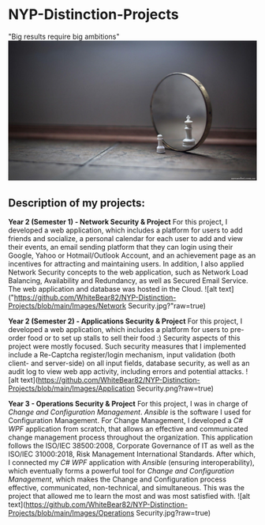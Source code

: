 # NYP-Distinction-Projects

"Big results require big ambitions"
![alt text](https://github.com/WhiteBear82/NYP-Distinction-Projects/blob/main/Images/Distinction.jpg?raw=true)

## Description of my projects:

**Year 2 (Semester 1) - Network Security & Project**
For this project, I developed a web application, which includes a platform for users to add friends and socialize, a personal calendar for each user to add and view their events, an email sending platform that they can login using their Google, Yahoo or Hotmail/Outlook Account, and an achievement page as an incentives for attracting and maintaining users.
In addition, I also applied Network Security concepts to the web application, such as Network Load Balancing, Availability and Redundancy, as well as Secured Email Service.
The web application and database was hosted in the Cloud.
![alt text]("https://github.com/WhiteBear82/NYP-Distinction-Projects/blob/main/Images/Network Security.jpg?"raw=true)

**Year 2 (Semester 2) - Applications Security & Project**
For this project, I developed a web application, which includes a platform for users to pre-order food or to set up stalls to sell their food :)
Security aspects of this project were mostly focused. Such security measures that I implemented include a Re-Captcha register/login mechanism, input validation (both client- and server-side) on all input fields, database security, as well as an audit log to view web app activity, including errors and potential attacks.
![alt text](https://github.com/WhiteBear82/NYP-Distinction-Projects/blob/main/Images/Application Security.png?raw=true)

**Year 3 - Operations Security & Project**
For this project, I was in charge of _Change and Configuration Management_.
_Ansible_ is the software I used for Configuration Management. For Change Management, I developed a _C# WPF_ application from scratch, that allows an effective and communicated change management process throughout the organization. This application follows the ISO/IEC 38500:2008, Corporate Governance of IT as well as the ISO/IEC 31000:2018, Risk Management International Standards.
After which, I connected my _C# WPF_ application with _Ansible_ (ensuring interoperability), which eventually forms a powerful tool for _Change and Configuration Management_, which makes the Change and Configuration process effective, communicated, non-technical, and simultaneous.
This was the project that allowed me to learn the most and was most satisfied with.
![alt text](https://github.com/WhiteBear82/NYP-Distinction-Projects/blob/main/Images/Operations Security.jpg?raw=true)
